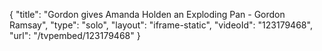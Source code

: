{
    "title": "Gordon gives Amanda Holden an Exploding Pan - Gordon Ramsay",
    "type": "solo",
    "layout": "iframe-static",
    "videoId": "123179468",
    "url": "\/tvpembed\/123179468"
}